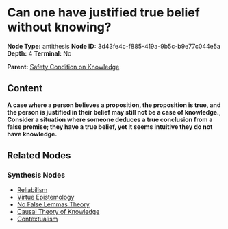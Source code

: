 # Can one have justified true belief without knowing?

**Node Type:** antithesis
**Node ID:** 3d43fe4c-f885-419a-9b5c-b9e77c044e5a
**Depth:** 4
**Terminal:** No

**Parent:** [Safety Condition on Knowledge](safety-condition-on-knowledge-synthesis-c5c271c7-d747-4224-b2f8-9f7e2de62449.md)

## Content

**A case where a person believes a proposition, the proposition is true, and the person is justified in their belief may still not be a case of knowledge.**, **Consider a situation where someone deduces a true conclusion from a false premise; they have a true belief, yet it seems intuitive they do not have knowledge.**

## Related Nodes

### Synthesis Nodes

- [Reliabilism](reliabilism-synthesis-f5f09e84-0099-4d5d-b1ab-86a20fd10cec.md)
- [Virtue Epistemology](virtue-epistemology-synthesis-92f76753-4365-48e2-8ae9-3514dc0abc5b.md)
- [No False Lemmas Theory](no-false-lemmas-theory-synthesis-668437d4-a37b-4e0b-9811-29397ed22a3d.md)
- [Causal Theory of Knowledge](causal-theory-of-knowledge-synthesis-252dbd41-7b7e-450d-83e0-46acc64bc272.md)
- [Contextualism](contextualism-synthesis-1547402d-1582-4eab-a69e-996d05a8a7fd.md)
